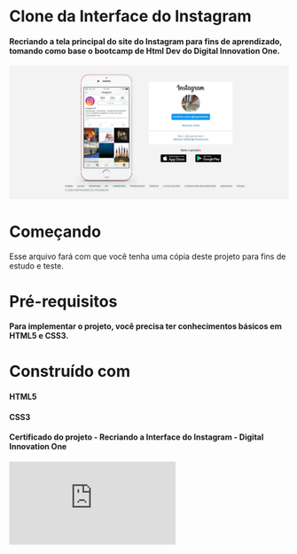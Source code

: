 # Clone da Interface do Instagram
#### Recriando a tela principal do site do Instagram para fins de aprendizado, tomando como base o bootcamp de Html Dev do Digital Innovation One.

![Imagem do projeto final](https://github.com/HugoMendess/Instagram/blob/master/imagem-projeto.JPG)

# Começando
Esse arquivo fará com que você tenha uma cópia deste projeto para fins de estudo e teste.

# Pré-requisitos
#### Para implementar o projeto, você precisa ter conhecimentos básicos em HTML5 e CSS3.

# Construído com
#### HTML5
#### CSS3 




#### Certificado do projeto - Recriando a Interface do Instagram - Digital Innovation One
![Certificado - Digital Innovation One](https://github.com/HugoMendess/Instagram/blob/master/Recriando%20a%20p%C3%A1gina%20inicial%20do%20Instagram%20-%20Certificado.pdf)

